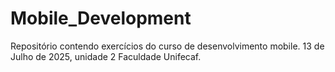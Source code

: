 # Mobile_Development
Repositório contendo exercícios do curso de desenvolvimento mobile.
13 de Julho de 2025, unidade 2
Faculdade Unifecaf.
